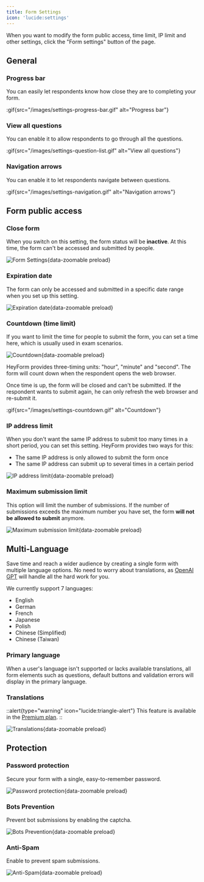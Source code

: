 ```yaml
---
title: Form Settings
icon: 'lucide:settings'
---
```


When you want to modify the form public access, time limit, IP limit and other settings, click the "Form settings" button of the page.

## General

### Progress bar

You can easily let respondents know how close they are to completing your form.

:gif{src="/images/settings-progress-bar.gif" alt="Progress bar"}

### View all questions

You can enable it to allow respondents to go through all the questions.

:gif{src="/images/settings-question-list.gif" alt="View all questions"}

### Navigation arrows

You can enable it to let respondents navigate between questions.

:gif{src="/images/settings-navigation.gif" alt="Navigation arrows"}

## Form public access

### Close form

When you switch on this setting, the form status will be **inactive**. At this time, the form can't be accessed and submitted by people.

![Form Settings](/images/settings-close-form.png){data-zoomable preload}

### Expiration date

The form can only be accessed and submitted in a specific date range when you set up this setting.

![Expiration date](/images/settings-scheduled-date.png){data-zoomable preload}

### Countdown (time limit)

If you want to limit the time for people to submit the form, you can set a time here, which is usually used in exam scenarios.

![Countdown](/images/settings-countdown.png){data-zoomable preload}

HeyForm provides three-timing units: "hour", "minute" and "second". The form will count down when the respondent opens the web browser.

Once time is up, the form will be closed and can't be submitted. If the respondent wants to submit again, he can only refresh the web browser and re-submit it.

:gif{src="/images/settings-countdown.gif" alt="Countdown"}

### IP address limit

When you don't want the same IP address to submit too many times in a short period, you can set this setting. HeyForm provides two ways for this:

- The same IP address is only allowed to submit the form once
- The same IP address can submit up to several times in a certain period

![IP address limit](/images/settings-ip-limit.png){data-zoomable preload}

### Maximum submission limit

This option will limit the number of submissions. If the number of submissions exceeds the maximum number you have set, the form **will not be allowed to submit** anymore.

![Maximum submission limit](/images/settings-max-limit.png){data-zoomable preload}

## Multi-Language

Save time and reach a wider audience by creating a single form with multiple language options. No need to worry about translations, as [OpenAI GPT](https://openai.com/) will handle all the hard work for you.

We currently support 7 languages:

- English
- German
- French
- Japanese
- Polish
- Chinese (Simplified)
- Chinese (Taiwan)

### Primary language

When a user's language isn't supported or lacks available translations, all form elements such as questions, default buttons and validation errors will display in the primary language.

### Translations

::alert{type="warning" icon="lucide:triangle-alert"}
  This feature is available in the [Premium plan](https://heyform.net/pricing).
::

![Translations](/images/settings-translations.png){data-zoomable preload}

## Protection

### Password protection

Secure your form with a single, easy-to-remember password.

![Password protection](/images/settings-password-prevention.png){data-zoomable preload}

### Bots Prevention

Prevent bot submissions by enabling the captcha.

![Bots Prevention](/images/settings-bots-prevention.png){data-zoomable preload}

### Anti-Spam

Enable to prevent spam submissions.

![Anti-Spam](/images/settings-anti-spam.png){data-zoomable preload}